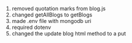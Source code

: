1. removed quotation marks from blog.js 
2. changed getAllBlogs to getBlogs
3. made .env file with mongodb uri
4. required dotenv
5. changed the update blog html method to a put